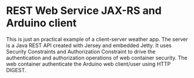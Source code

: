 # REST Web Service JAX-RS and Arduino client
This is just an practical example of a client-server weather app. The server is a Java REST API created with Jersey and embedded Jetty. It uses Security Constraints and Authorization Constraint to drive the authentication and authorization operations of web container security. 
The web container authenticate the Arduino web client/user using HTTP DIGEST. 

